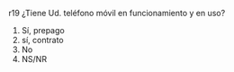 r19	¿Tiene Ud. teléfono móvil en funcionamiento y en uso?

1.	Sí, prepago
2.	sí, contrato
3.	No
9.	NS/NR
